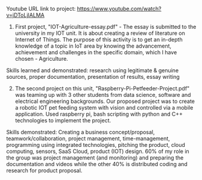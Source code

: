 Youtube URL link to project: https://www.youtube.com/watch?v=jDToLjIALMA 

1. First project, "IOT-Agriculture-essay.pdf" - The essay is submitted to the university in my IOT unit. It is about creating a review of literature on Internet of Things. The purpose of this activity is to get an in-depth knowledge of a topic in IoT area by knowing the advancement, achievement and challenges in the specific domain, which I have chosen - Agriculture. 

  Skills learned and demonstrated: research using legitimate & genuine sources, proper documentation, presentation of results, essay writing

2. The second project on this unit, "Raspberry-Pi-Petfeeder-Project.pdf" was teaming up with 3 other students from data science, software and electrical engineering backgrounds. Our proposed project was to create a robotic IOT pet feeding system with vision and controlled via a mobile application. Used raspberry pi, bash scripting with python and C++ technologies to implement the project. 

  Skills demonstrated: Creating a business concept/proposal, teamwork/collaboration, project management, time-management, programming using integrated technologies, pitching the product, cloud computing, sensors, SaaS Cloud, product (IOT) design. 60% of my role in the group was project management (and monitoring) and preparing the documentation and videos while the other 40% is distributed coding and research for product proposal.


